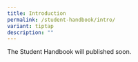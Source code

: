 ```yaml
---
title: Introduction
permalink: /student-handbook/intro/
variant: tiptap
description: ""
---
```

<p>The Student Handbook will published soon. </p>